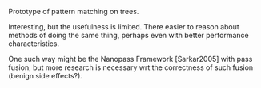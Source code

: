 Prototype of pattern matching on trees.

Interesting, but the usefulness is limited. There easier to reason about methods
of doing the same thing, perhaps even with better performance characteristics.

One such way might be the Nanopass Framework [Sarkar2005] with pass fusion, but more research is
necessary wrt the correctness of such fusion (benign side effects?).
